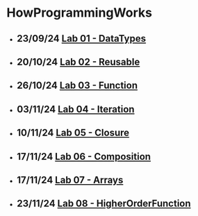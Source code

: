 # HowProgrammingWorks 

- ## 23/09/24 [Lab 01 - DataTypes](./DataTypes/Exercises/)
- ## 20/10/24 [Lab 02 - Reusable](./Reusable/Exercises/)
- ## 26/10/24 [Lab 03 - Function](./Function/Exercises/)
- ## 03/11/24 [Lab 04 - Iteration](./Iteration/Exercises/)
- ## 10/11/24 [Lab 05 - Closure](./Closure/Exercises/)
- ## 17/11/24 [Lab 06 - Composition](./Composition/Exercises/)
- ## 17/11/24 [Lab 07 - Arrays](./Arrays/Exercises/)
- ## 23/11/24 [Lab 08 - HigherOrderFunction](./HigherOrderFunction/Exercises/)